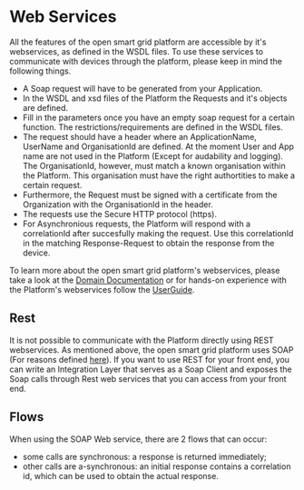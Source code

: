 <!--
SPDX-FileCopyrightText: Contributors to the Documentation project

SPDX-License-Identifier: Apache-2.0
-->

# Web Services

All the features of the open smart grid platform are accessible by it's webservices, as defined in the WSDL files. To use these services to communicate with devices through the platform, please keep in mind the following things.

* A Soap request will have to be generated from your Application.
* In the WSDL and xsd files of the Platform the Requests and it's objects are defined.
* Fill in the parameters once you have an empty soap request for a certain function. The restrictions/requirements are defined in the WSDL files.
* The request should have a header where an ApplicationName, UserName and OrganisationId are defined. At the moment User and App name are not used in the Platform \(Except for audability and logging\). The OrganisationId, however, must match a known organisation within the Platform. This organisation must have the right authortities to make a certain request.
* Furthermore, the Request must be signed with a certificate from the Organization with the OrganisationId in the header.
* The requests use the Secure HTTP protocol \(https\).
* For Asynchronious requests, the Platform will respond with a correlationId after succesfully making the request. Use this correlationId in the matching Response-Request to obtain the response from the device.

To learn more about the open smart grid platform's webservices, please take a look at the [Domain Documentation](../domains) or for hands-on experience with the Platform's webservices follow the [UserGuide](installationguide/installation/setup-vm-vagrant.md).

## Rest

It is not possible to communicate with the Platform directly using REST webservices. As mentioned above, the open smart grid platform uses SOAP \(For reasons defined [here](../architecture/platform-components-description.md)\). If you want to use REST for your front end, you can write an Integration Layer that serves as a Soap Client and exposes the Soap calls through Rest web services that you can access from your front end.

## Flows

When using the SOAP Web service, there are 2 flows that can occur:

* some calls are synchronous: a response is returned immediately;
* other calls are a-synchronous: an initial response contains a correlation id, which can be used to obtain the actual response.


